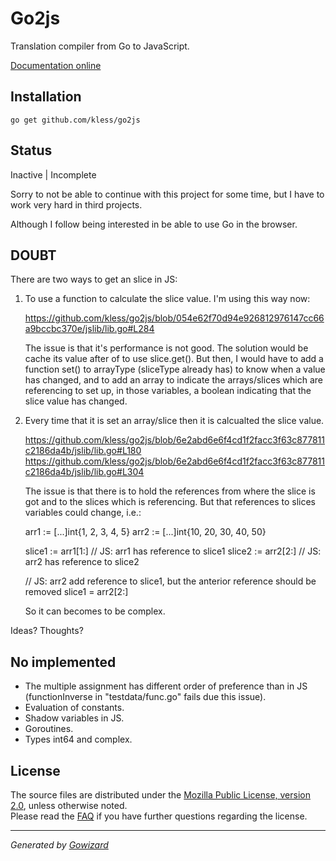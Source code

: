 Go2js
=====
Translation compiler from Go to JavaScript.

[Documentation online](http://godoc.org/github.com/kless/go2js)

## Installation

	go get github.com/kless/go2js

## Status

Inactive | Incomplete

Sorry to not be able to continue with this project for some time, but I have to
work very hard in third projects.

Although I follow being interested in be able to use Go in the browser.

## DOUBT

There are two ways to get an slice in JS:

1. To use a function to calculate the slice value. I'm using this way now:

	https://github.com/kless/go2js/blob/054e62f70d94e926812976147cc66a9bccbc370e/jslib/lib.go#L284

	The issue is that it's performance is not good. The solution would be cache
	its value after of to use slice.get(). But then, I would have to add a function
	set() to arrayType (sliceType already has) to know when a value has changed,
	and to add an array to indicate the arrays/slices which are referencing to
	set up, in those variables, a boolean indicating that the slice value has changed.

2. Every time that it is set an array/slice then it is calcualted the slice value.

	https://github.com/kless/go2js/blob/6e2abd6e6f4cd1f2facc3f63c877811c2186da4b/jslib/lib.go#L180
	https://github.com/kless/go2js/blob/6e2abd6e6f4cd1f2facc3f63c877811c2186da4b/jslib/lib.go#L304

	The issue is that there is to hold the references from where the slice is
	got and to the slices which is referencing. But that references to slices
	variables could change, i.e.:

	arr1 := [...]int{1, 2, 3, 4, 5}
	arr2 := [...]int{10, 20, 30, 40, 50}

	slice1 := arr1[1:] // JS: arr1 has reference to slice1
	slice2 := arr2[2:] // JS: arr2 has reference to slice2

	// JS: arr2 add reference to slice1, but the anterior reference should be removed
	slice1 = arr2[2:]

	So it can becomes to be complex.

Ideas? Thoughts?

## No implemented

+ The multiple assignment has different order of preference than in JS
 (functionInverse in "testdata/func.go" fails due this issue).
+ Evaluation of constants.
+ Shadow variables in JS.
+ Goroutines.
+ Types int64 and complex.

## License

The source files are distributed under the [Mozilla Public License, version 2.0](http://mozilla.org/MPL/2.0/),
unless otherwise noted.  
Please read the [FAQ](http://www.mozilla.org/MPL/2.0/FAQ.html)
if you have further questions regarding the license.

* * *
*Generated by [Gowizard](https://github.com/kless/wizard)*
